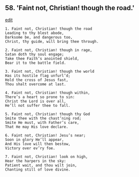 
## 58.  'Faint not, Christian! though the road.'
[edit](https://docs.google.com/document/d/18MuNoemLmA9ifXENFerzOsSQ%2DlCKBbRn/edit?mode=html)



    1. Faint not, Christian! though the road 
    Leading to thy blest abode,
    Darksome be, and dangerous too,
    Christ, thy guide, will bring thee through.

    2. Faint not, Christian! though in rage, 
    Satan doth thy soul engage;
    Take thee Faith’s anointed shield,
    Bear it to the battle field.

    3. Faint not, Christian! though the world 
    Has its hostile flag unfurl’d;
    Hold the cross of Jesus fast,
    Thou shalt overcome at last.

    4. Faint not, Christian! though within, 
    There’s a heart so prone to sin:
    Christ the Lord is over all,
    He’ll not suffer thee to fall.

    5. Faint not, Christian! though thy God 
    Smite thee with the chast’ning rod;
    Smite He must, with Father’s care,
    That He may His love declare.

    6. Faint not, Christian! Jesu’s near;
    Soon in glory He’ll appear,
    And His love will then bestow,
    Victory over ev’ry foe.

    7. Faint not, Christian! look on high,
    Hear the harpers in the sky:
    Patient wait, and thou wilt join, 
    Chanting still of love divine.
